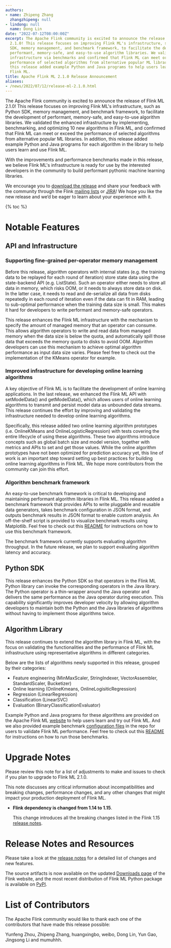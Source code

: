 ```yaml
---
authors:
- name: Zhipeng Zhang
  zhangzhipeng: null
- lindong: null
  name: Dong Lin
date: "2022-07-12T08:00:00Z"
excerpt: The Apache Flink community is excited to announce the release of Flink ML
  2.1.0! This release focuses on improving Flink ML's infrastructure, such as Python
  SDK, memory management, and benchmark framework, to facilitate the development of
  performant, memory-safe, and easy-to-use algorithm libraries. We validated the enhanced
  infrastructure via benchmarks and confirmed that Flink ML can meet or exceed the
  performance of selected algorithms from alternative popular ML libraries. In addition,
  this release added example Python and Java programs to help users learn and use
  Flink ML.
title: Apache Flink ML 2.1.0 Release Announcement
aliases:
- /news/2022/07/12/release-ml-2.1.0.html
---
```


The Apache Flink community is excited to announce the release of Flink ML 2.1.0!
This release focuses on improving Flink ML's infrastructure, such as Python SDK,
memory management, and benchmark framework, to facilitate the development of 
performant, memory-safe, and easy-to-use algorithm libraries. We validated the 
enhanced infrastructure by implementing, benchmarking, and optimizing 10 new 
algorithms in Flink ML, and confirmed that Flink ML can meet or exceed the 
performance of selected algorithms from alternative popular ML libraries.
In addition, this release added example Python and Java programs for each 
algorithm in the library to help users learn and use Flink ML.

With the improvements and performance benchmarks made in this release, we 
believe Flink ML's infrastructure is ready for use by the interested developers 
in the community to build performant pythonic machine learning libraries.

We encourage you to [download the release](https://flink.apache.org/downloads.html) 
and share your feedback with the community through the Flink 
[mailing lists](https://flink.apache.org/community.html#mailing-lists) or
[JIRA](https://issues.apache.org/jira/browse/flink)! We hope you like the new
release and we’d be eager to learn about your experience with it.

{% toc %}

# Notable Features

## API and Infrastructure

### Supporting fine-grained per-operator memory management

Before this release, algorithm operators with internal states (e.g. the training
data to be replayed for each round of iteration) store state data using the 
state-backend API (e.g. ListState). Such an operator either needs to store all 
data in memory, which risks OOM, or it needs to always store data on disk. 
In the latter case, it needs to read and de-serialize all data from disks 
repeatedly in each round of iteration even if the data can fit in RAM, leading 
to sub-optimal performance when the training data size is small. This makes it 
hard for developers to write performant and memory-safe operators.

This release enhances the Flink ML infrastructure with the mechanism to specify 
the amount of managed memory that an operator can consume. This allows algorithm
operators to write and read data from managed memory when the data size is below
the quota, and automatically spill those data that exceeds the memory quota to 
disks to avoid OOM. Algorithm developers can use this mechanism to achieve 
optimal algorithm performance as input data size varies. Please feel free to 
check out the implementation of the KMeans operator for example.

### Improved infrastructure for developing online learning algorithms

A key objective of Flink ML is to facilitate the development of online learning 
applications. In the last release, we enhanced the Flink ML API with 
setModelData() and getModelData(), which allows users of online learning 
algorithms to transmit and persist model data as unbounded data streams. 
This release continues the effort by improving and validating the infrastructure
needed to develop online learning algorithms.

Specifically, this release added two online learning algorithm prototypes (i.e. 
OnlineKMeans and OnlineLogisticRegression) with tests covering the entire 
lifecycle of using these algorithms. These two algorithms introduce concepts 
such as global batch size and model version, together with metrics and APIs to 
set and get those values. While the online algorithm prototypes have not been 
optimized for prediction accuracy yet, this line of work is an important step 
toward setting up best practices for building online learning algorithms in 
Flink ML. We hope more contributors from the community can join this effort.

### Algorithm benchmark framework

An easy-to-use benchmark framework is critical to developing and maintaining 
performant algorithm libraries in Flink ML. This release added a benchmark 
framework that provides APIs to write pluggable and reusable data generators, 
takes benchmark configuration in JSON format, and outputs benchmark results in 
JSON format to enable custom analysis. An off-the-shelf script is provided to 
visualize benchmark results using Matplotlib. Feel free to check out this 
[README](https://github.com/apache/flink-ml/blob/release-2.1/flink-ml-benchmark/README.md)
for instructions on how to use this benchmark framework.

The benchmark framework currently supports evaluating algorithm throughput. 
In the future release, we plan to support evaluating algorithm latency and 
accuracy.

## Python SDK

This release enhances the Python SDK so that operators in the Flink ML Python 
library can invoke the corresponding operators in the Java library. The Python 
operator is a thin-wrapper around the Java operator and delivers the same 
performance as the Java operator during execution. This capability significantly
improves developer velocity by allowing algorithm developers to maintain both 
the Python and the Java libraries of algorithms without having to implement 
those algorithms twice. 

## Algorithm Library
This release continues to extend the algorithm library in Flink ML, with the 
focus on validating the functionalities and the performance of Flink ML 
infrastructure using representative algorithms in different categories.

Below are the lists of algorithms newly supported in this release, grouped by 
their categories:

- Feature engineering (MinMaxScaler, StringIndexer, VectorAssembler, 
StandardScaler, Bucketizer)
- Online learning (OnlineKmeans, OnlineLogisiticRegression)
- Regression (LinearRegression)
- Classification (LinearSVC)
- Evaluation (BinaryClassificationEvaluator)

Example Python and Java programs for these algorithms are provided on the Apache
Flink ML [website](https://nightlies.apache.org/flink/flink-ml-docs-release-2.1/) to 
help users learn and try out Flink ML. And we also provided example benchmark 
[configuration files](https://github.com/apache/flink-ml/tree/release-2.1/flink-ml-benchmark/src/main/resources)
in the repo for users to validate Flink ML performance. Feel free to check out 
this [README](https://github.com/apache/flink-ml/blob/release-2.1/flink-ml-benchmark/README.md)
for instructions on how to run those benchmarks.

# Upgrade Notes

Please review this note for a list of adjustments to make and issues to check
if you plan to upgrade to Flink ML 2.1.0.

This note discusses any critical information about incompatibilities and
breaking changes, performance changes, and any other changes that might impact
your production deployment of Flink ML.


* **Flink dependency is changed from 1.14 to 1.15**.

  This change introduces all the breaking changes listed in the Flink 1.15
  [release notes](https://nightlies.apache.org/flink/flink-docs-release-1.15/release-notes/flink-1.15/).

# Release Notes and Resources

Please take a look at the [release notes](https://issues.apache.org/jira/secure/ReleaseNote.jspa?projectId=12315522&version=12351141)
for a detailed list of changes and new features.

The source artifacts is now available on the updated
[Downloads page](https://flink.apache.org/downloads.html) of the Flink website,
and the most recent distribution of Flink ML Python package is available on
[PyPI](https://pypi.org/project/apache-flink-ml).

# List of Contributors

The Apache Flink community would like to thank each one of the contributors
that have made this release possible:

Yunfeng Zhou, Zhipeng Zhang, huangxingbo, weibo, Dong Lin, Yun Gao, Jingsong Li 
and mumuhhh.

